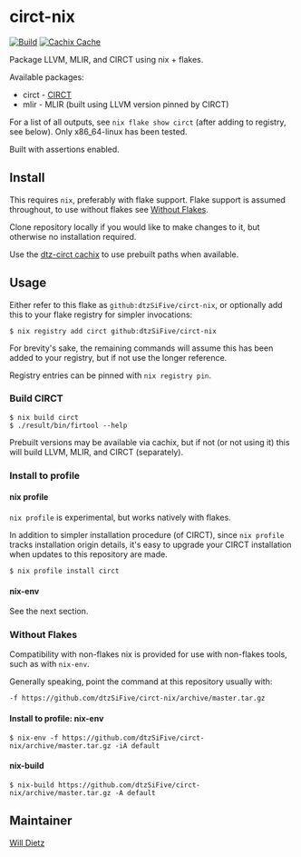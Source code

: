 # circt-nix

[![Build](https://github.com/dtzSiFive/circt-nix/actions/workflows/cachix.yml/badge.svg)](https://github.com/dtzSiFive/circt-nix/actions/workflows/cachix.yml)
[![Cachix Cache][cachix-cache-shield]][cachix-cache]

[cachix-cache]: https://dtz-circt.cachix.org
[cachix-cache-shield]: https://img.shields.io/badge/cachix-dtz--circt-blue.svg

Package LLVM, MLIR, and CIRCT using nix + flakes.

Available packages:

* circt - [CIRCT](https://circt.llvm.org)
* mlir - MLIR (built using LLVM version pinned by CIRCT)

For a list of all outputs, see `nix flake show circt` (after adding to registry, see below).
Only x86_64-linux has been tested.

Built with assertions enabled.

## Install

This requires `nix`, preferably with flake support.
Flake support is assumed throughout,
to use without flakes see [Without Flakes](#without-flakes).

Clone repository locally if you would like to make changes to it,
but otherwise no installation required.

Use the [dtz-circt cachix][cachix-cache] to use prebuilt paths
when available.

## Usage

Either refer to this flake as `github:dtzSiFive/circt-nix`,
or optionally add this to your flake registry for simpler invocations:

```
$ nix registry add circt github:dtzSiFive/circt-nix
```

For brevity's sake, the remaining commands will assume this has been
added to your registry, but if not use the longer reference.

Registry entries can be pinned with `nix registry pin`.

### Build CIRCT

```
$ nix build circt
$ ./result/bin/firtool --help
```

Prebuilt versions may be available via cachix,
but if not (or not using it) this will
build LLVM, MLIR, and CIRCT (separately).

### Install to profile

#### nix profile

`nix profile` is experimental, but works natively with flakes.

In addition to simpler installation procedure (of CIRCT),
since `nix profile` tracks installation origin details,
it's easy to upgrade your CIRCT installation
when updates to this repository are made.

```
$ nix profile install circt
```

#### nix-env

See the next section.


### Without Flakes


Compatibility with non-flakes nix is provided for use with non-flakes tools,
such as with `nix-env`.

Generally speaking, point the command at this repository usually with:
```
-f https://github.com/dtzSiFive/circt-nix/archive/master.tar.gz
```

#### Install to profile: nix-env

```
$ nix-env -f https://github.com/dtzSiFive/circt-nix/archive/master.tar.gz -iA default
```

#### nix-build

```
$ nix-build https://github.com/dtzSiFive/circt-nix/archive/master.tar.gz -A default
```

## Maintainer

[Will Dietz](will.dietz@sifive.com)
